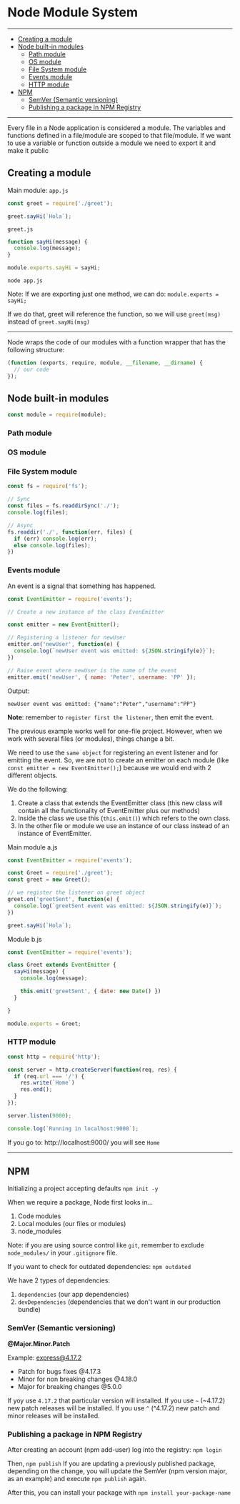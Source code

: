 # Node Module System

---

* [Creating a module](#creating-a-module)
* [Node built-in modules](#node-built-in-modules)
  + [Path module](#path-module)
  + [OS module](#os-module)
  + [File System module](#file-system-module)
  + [Events module](#events-module)
  + [HTTP module](#http-module)
* [NPM](#npm)
  + [SemVer (Semantic versioning)](#semver--semantic-versioning-)
  + [Publishing a package in NPM Registry](#publishing-a-package-in-npm-registry)

---

Every file in a Node application is considered a module.
The variables and functions defined in a file/module are scoped to that file/module. 
If we want to use a variable or function outside a module we need to export it and make it public

## Creating a module

Main module: `app.js`

```js
const greet = require('./greet');

greet.sayHi(`Hola`);
```

`greet.js`

```js
function sayHi(message) {
  console.log(message);
}

module.exports.sayHi = sayHi;
```

```
node app.js
```

Note: If we are exporting just one method, we can do: `module.exports = sayHi;`

If we do that, greet will reference the function, so we will use `greet(msg)` instead of `greet.sayHi(msg)`

---

Node wraps the code of our modules with a function wrapper that has the following structure:

```js
(function (exports, require, module, __filename, __dirname) {
  // our code
});
```

## Node built-in modules

```js
const module = require(module);
```

### Path module

### OS module

### File System module

```js
const fs = require('fs');

// Sync
const files = fs.readdirSync('./');
console.log(files);

// Async
fs.readdir('./', function(err, files) {
  if (err) console.log(err);
  else console.log(files);
})
```

### Events module

An event is a signal that something has happened.

```js
const EventEmitter = require('events');

// Create a new instance of the class EvenEmitter

const emitter = new EventEmitter();

// Registering a listener for newUser
emitter.on('newUser', function(e) {
  console.log(`newUser event was emitted: ${JSON.stringify(e)}`);
})

// Raise event where newUser is the name of the event 
emitter.emit('newUser', { name: 'Peter', username: 'PP' });
```

Output:
```
newUser event was emitted: {"name":"Peter","username":"PP"}
```

**Note**: remember to `register first the listener`, then emit the event.

The previous example works well for one-file project. However, when we work with several files (or modules), things change a bit.

We need to use the `same object` for registering an event listener and for emitting the event.
So, we are not to create an emitter on each module (like `const emitter = new EventEmitter();`) because we would end with 2 different objects.

We do the following:
1. Create a class that extends the EventEmitter class (this new class will contain all the functionality of EventEmitter plus our methods)
2. Inside the class we use this (`this.emit()`) which refers to the own class.
3. In the other file or module we use an instance of our class instead of an instance of EventEmitter.

Main module a.js

```js
const EventEmitter = require('events');

const Greet = require('./greet');
const greet = new Greet();

// we register the listener on greet object
greet.on('greetSent', function(e) {
  console.log(`greetSent event was emitted: ${JSON.stringify(e)}`);
})

greet.sayHi(`Hola`);
```

Module b.js

```js
const EventEmitter = require('events');

class Greet extends EventEmitter {
  sayHi(message) {
    console.log(message);

    this.emit('greetSent', { date: new Date() })
  }

}

module.exports = Greet;
```

### HTTP module

```js
const http = require('http');

const server = http.createServer(function(req, res) {
  if (req.url === '/') {
    res.write(`Home`)
    res.end();
  }
});

server.listen(9000);

console.log(`Running in localhost:9000`);
```

If you go to: http://localhost:9000/ you will see `Home`

---

## NPM

Initializing a project accepting defaults `npm init -y`

When we require a package, Node first looks in...

1. Code modules
2. Local modules (our files or modules)
3. node_modules

Note: if you are using source control like `git`, remember to exclude `node_modules/` in your `.gitignore` file.

If you want to check for outdated dependencies: `npm outdated`

We have 2 types of dependencies: 
1. `dependencies` (our app dependencies)
2. `devDependencies` (dependencies that we don't want in our production bundle)

### SemVer (Semantic versioning)

**@Major.Minor.Patch**

Example: express@4.17.2

* Patch for bugs fixes @4.17.3
* Minor for non breaking changes @4.18.0
* Major for breaking changes @5.0.0

If yoy use `4.17.2` that particular version will installed.
If you use `~` (~4.17.2) new patch releases will be installed.
If you use `^` (^4.17.2) new patch and minor releases will be installed.

### Publishing a package in NPM Registry

After creating an account (npm add-user) log into the registry: `npm login`

Then, `npm publish`
If you are updating a previously published package, depending on the change, you will update the SemVer (npm version major, as an example) and execute `npm publish` again.

After this, you can install your package with `npm install your-package-name`

